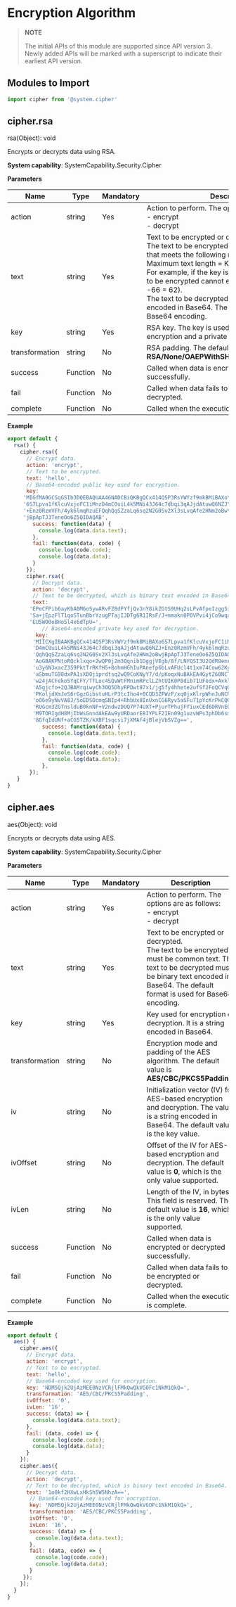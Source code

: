 # Encryption Algorithm

> **NOTE**<br>
>
> The initial APIs of this module are supported since API version 3. Newly added APIs will be marked with a superscript to indicate their earliest API version.


## Modules to Import


```js
import cipher from '@system.cipher'
```


## cipher.rsa

rsa(Object): void

Encrypts or decrypts data using RSA.

**System capability**: SystemCapability.Security.Cipher

**Parameters**

| Name| Type| Mandatory| Description|
| -------- | -------- | -------- | -------- |
| action | string | Yes| Action to perform. The options are as follows:<br>-&nbsp;encrypt<br>-&nbsp;decrypt|
| text | string | Yes| Text to be encrypted or decrypted.<br> The text to be encrypted must be common text that meets the following requirement:<br> Maximum text length = Key length/8 - 66<br>For example, if the key is of 1024 bytes, the text to be encrypted cannot exceed 62 bytes (1024/8 -66 = 62).<br> The text to be decrypted must be binary text encoded in Base64. The default format is used for Base64 encoding.|
| key | string | Yes| RSA key. The key is used as a public key in encryption and a private key in decryption.|
| transformation | string | No| RSA padding. The default value is **RSA/None/OAEPWithSHA256AndMGF1Padding**.|
| success | Function | No| Called when data is encrypted or decrypted successfully.|
| fail | Function | No| Called when data fails to be encrypted or decrypted.|
| complete | Function | No| Called when the execution is complete.|

**Example**

```js
export default {    
  rsa() {        
    cipher.rsa({            
      // Encrypt data.           
      action: 'encrypt',            
      // Text to be encrypted.           
      text: 'hello',            
      // Base64-encoded public key used for encryption.           
      key: 
     'MIGfMA0GCSqGSIb3DQEBAQUAA4GNADCBiQKBgQCx414QSP3RsYWYzf9mkBMiBAXo\n' + 
     '6S7Lpva1fKlcuVxjoFC1iMnzD4mC0uiL4k5MNi43J64c7dbqi3qAJjdAtuwQ6NZJ\n' + 
     '+Enz0RzmVFh/4yk6lmqRzuEFQqhQqSZzaLq6sq2N2G0Sv2Xl3sLvqAfe2HNm2oBw\n' +
     'jBpApTJ3TeneOo6Z5QIDAQAB',  
        success: function(data) {                
          console.log(data.data.text);          
        },            
        fail: function(data, code) {               
          console.log(code.code);
          console.log(data.data);  
        }       
      });        
      cipher.rsa({            
        // Decrypt data.           
        action: 'decrypt',            
        // Text to be decrypted, which is binary text encoded in Base64. The decrypted text is "hello".           
        text:            
       'EPeCFPib6ayKbA0M6oSywARvFZ8dFYfjQv3nY8ikZGtS9UHq2sLPvAfpeIzggSiCxqbWeCftP1XQ\n' +
       'Sa+jEpzFlT1qoSTunBbrYzugPTajIJDTg6R1IRsF/J+mmakn0POVPvi4jCo9wqavB324Bx0Wipnc\n' +
       'EU5WO0oBHo5l4x6dTpU=',           
           // Base64-encoded private key used for decryption.           
         key:            
        'MIICXgIBAAKBgQCx414QSP3RsYWYzf9mkBMiBAXo6S7Lpva1fKlcuVxjoFC1iMnz\n' +
        'D4mC0uiL4k5MNi43J64c7dbqi3qAJjdAtuwQ6NZJ+Enz0RzmVFh/4yk6lmqRzuEF\n' +
        'QqhQqSZzaLq6sq2N2G0Sv2Xl3sLvqAfe2HNm2oBwjBpApTJ3TeneOo6Z5QIDAQAB\n' +
        'AoGBAKPNtoRQcklxqo+2wQP0j2m3Qqnib1DggjVEgb/8f/LNYQSI3U2QdROemryU\n' +
        'u3y6N3xacZ359PktTrRKfH5+8ohmHGhIuPAnefp6bLvAFUcl4t1xm74Cow62Kyw3\n' +
        'aSbmuTG98dxPA1sXD0jiprdtsq2wQ9CoKNyY7/d/pKoqxNuBAkEA4GytZ60NCTj9\n' +
        'w24jACFeko5YqCFY/TTLoc4SQvWtFMnimRPclLZhtUIK0P8dib71UFedx+AxklgL\n' +
        'A5gjcfo+2QJBAMrqiwyCh3OQ5DhyRPDwt87x1/jg5fy4hhete2ufSf2FoQCVqO+w\n' +
        'PKoljdXmJeS6rGgzGibstuHLrP3tcIho4+0CQD3ZFWzF/xq0jxKlrpWhnJuNCRfE\n' +
        'oO6e9yNvVA8J/5oEDSOcmqSNIp4+RhbUx8InUxnCG6Ryv5aSFu71pYcKrPkCQQCL\n' +
        'RUGcm3ZGTnslduB0knNF+V2ndwzDUQ7P74UXT+PjurTPhujFYiuxCEd6ORVnEOzG\n' +
        'M9TORIgdH8MjIbWsGnndAkEAw9yURDaorE8IYPLF2IEn09g1uzvWPs3phDb6smVx\n' + 
        '8GfqIdUNf+aCG5TZK/kXBF1sqcsi7jXMAf4jBlejVbSVZg==',
           success: function(data) {                
             console.log(data.data.text);            
           },            
           fail: function(data, code) {                
             console.log(code.code);
             console.log(data.data);        
           },        
       });    
   }
}
```


## cipher.aes

aes(Object): void

Encrypts or decrypts data using AES.

**System capability**: SystemCapability.Security.Cipher

**Parameters**

| Name| Type| Mandatory| Description|
| -------- | -------- | -------- | -------- |
| action | string | Yes| Action to perform. The options are as follows:<br>-&nbsp;encrypt<br>-&nbsp;decrypt|
| text | string | Yes| Text to be encrypted or decrypted.<br> The text to be encrypted must be common text. The text to be decrypted must be binary text encoded in Base64. The default format is used for Base64 encoding.|
| key | string | Yes| Key used for encryption or decryption. It is a string encoded in Base64.|
| transformation | string | No| Encryption mode and padding of the AES algorithm. The default value is **AES/CBC/PKCS5Padding**.|
| iv | string | No| Initialization vector (IV) for AES-based encryption and decryption. The value is a string encoded in Base64. The default value is the key value.|
| ivOffset | string | No| Offset of the IV for AES-based encryption and decryption. The default value is **0**, which is the only value supported.|
| ivLen | string | No| Length of the IV, in bytes. This field is reserved. The default value is **16**, which is the only value supported.|
| success | Function | No| Called when data is encrypted or decrypted successfully.|
| fail | Function | No| Called when data fails to be encrypted or decrypted.|
| complete | Function | No| Called when the execution is complete.|

**Example**

```js
export default {    
  aes() {        
    cipher.aes({            
      // Encrypt data.           
      action: 'encrypt',            
      // Text to be encrypted.           
      text: 'hello',            
      // Base64-encoded key used for encryption.           
      key: 'NDM5Qjk2UjAzMEE0NzVCRjlFMkQwQkVGOFc1NkM1QkQ=',            
      transformation: 'AES/CBC/PKCS5Padding',            
      ivOffset: '0',            
      ivLen: '16',            
      success: (data) => {                
        console.log(data.data.text);           
      },            
      fail: (data, code) => {                
        console.log(code.code);
        console.log(data.data);            
      }        
    });        
    cipher.aes({            
      // Decrypt data.           
      action: 'decrypt',            
      // Text to be decrypted, which is binary text encoded in Base64.           
      text: '1o0kf2HXwLxHkSh5W5NhzA==',            
       // Base64-encoded key used for encryption.           
       key: 'NDM5Qjk2UjAzMEE0NzVCRjlFMkQwQkVGOFc1NkM1QkQ=',            
       transformation: 'AES/CBC/PKCS5Padding',            
       ivOffset: '0',            
       ivLen: '16',            
       success: (data) => {                
         console.log(data.data.text);           
       },            
       fail: (data, code) => {                
         console.log(code.code);
         console.log(data.data);            
       }        
     });        
    });    
  }
}

```
